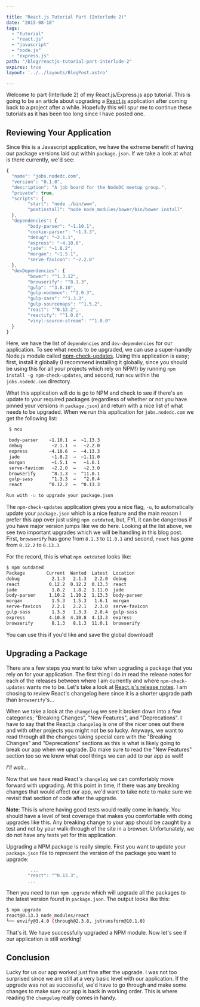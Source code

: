```yaml
---

title: "React.js Tutorial Part (Interlude 2)"
date: "2015-08-10"
tags:
  - "tutorial"
  - "react.js"
  - "javascript"
  - "node.js"
  - "express.js"
path: "/blog/reactjs-tutorial-part-interlude-2"
expires: true
layout: '../../layouts/BlogPost.astro'

---
```


Welcome to part (Interlude 2) of my React.js/Express.js app tutorial. This is going to be an article about upgrading a [React.js](http://facebook.github.io/react/) application after coming back to a project after a while. Hopefully this will spur me to continue these tutorials as it has been too long since I have posted one.

## Reviewing Your Application

Since this is a Javascript application, we have the extreme benefit of having our package versions laid out within `package.json`. If we take a look at what is there currently, we'd see:

```javascript
{
  "name": "jobs.nodedc.com",
  "version": "0.1.0",
  "description": "A job board for the NodeDC meetup group.",
  "private": true,
  "scripts": {
        "start": "node ./bin/www",
        "postinstall": "node node_modules/bower/bin/bower install"
  },
  "dependencies": {
        "body-parser": "~1.10.1",
        "cookie-parser": "~1.3.3",
        "debug": "~2.1.1",
        "express": "~4.10.6",
        "jade": "~1.8.2",
        "morgan": "~1.5.1",
        "serve-favicon": "~2.2.0"
  },
  "devDependencies": {
        "bower": "^1.3.12",
        "browserify": "^8.1.3",
        "gulp": "^3.8.10",
        "gulp-nodemon": "^2.0.3",
        "gulp-sass": "^1.3.3",
        "gulp-sourcemaps": "^1.5.2",
        "react": "^0.12.2",
        "reactify": "^1.0.0",
        "vinyl-source-stream": "^1.0.0"
  }
}
```

Here, we have the list of `dependencies` and `dev-dependencies` for our application. To see what needs to be upgraded, we can use a super-handly Node.js module called [npm-check-updates](https://www.npmjs.com/package/npm-check-updates). Using this application is easy; first, install it globally (I recommend installing it globally, since you should be using this for all your projects which rely on NPM!) by running `npm install -g npm-check-updates`, and second, run `ncu` within the `jobs.nodedc.com` directory.

What this application will do is go to NPM and check to see if there's an update to your required packages (regardless of whether or not you have pinned your versions in `package.json`) and return with a nice list of what needs to be upgraded. When we run this application for `jobs.nodedc.com` we get the following list:

```bash
 $ ncu

 body-parser    ~1.10.1  →  ~1.13.3
 debug           ~2.1.1  →   ~2.2.0
 express        ~4.10.6  →  ~4.13.3
 jade            ~1.8.2  →  ~1.11.0
 morgan          ~1.5.1  →   ~1.6.1
 serve-favicon   ~2.2.0  →   ~2.3.0
 browserify      ^8.1.3  →  ^11.0.1
 gulp-sass       ^1.3.3  →   ^2.0.4
 react          ^0.12.2  →  ^0.13.3

Run with -u to upgrade your package.json
```

The `npm-check-updates` application gives you a nice flag, `-u`, to automatically update your `package.json` which is a nice feature and the main reason I prefer this app over just using `npm outdated`, but, FYI, it can be dangerous if you have major version jumps like we do here. Looking at the list above, we see two important upgrades which we will be handling in this blog post. First, `browserify` has gone from `8.1.3` to `11.0.1` and second, `react` has gone from `0.12.2` to `0.13.3`.

For the record, this is what `npm outdated` looks like:

```bash
$ npm outdated
Package        Current  Wanted  Latest  Location
debug            2.1.3   2.1.3   2.2.0  debug
react           0.12.2  0.12.2  0.13.3  react
jade             1.8.2   1.8.2  1.11.0  jade
body-parser     1.10.2  1.10.2  1.13.3  body-parser
morgan           1.5.3   1.5.3   1.6.1  morgan
serve-favicon    2.2.1   2.2.1   2.3.0  serve-favicon
gulp-sass        1.3.3   1.3.3   2.0.4  gulp-sass
express         4.10.8  4.10.8  4.13.3  express
browserify       8.1.3   8.1.3  11.0.1  browserify
```

You can use this if you'd like and save the global download!

## Upgrading a Package

There are a few steps you want to take when upgrading a package that you rely on for your application. The first thing I do in read the release notes for each of the releases between where I am currently and where `npm-check-updates` wants me to be. Let's take a look at [React.js's release notes](https://github.com/facebook/react/blob/master/CHANGELOG.md). I am chosing to review React's changelog here since it is a shorter upgrade path than `browserify`'s...

When we take a look at the `changelog` we see it broken down into a few categories; "Breaking Changes", "New Features", and "Deprecations". I have to say that the React.js `changelog` is one of the nicer ones out there and with other projects you might not be so lucky. Anyways, we want to read through all the changes taking special care with the "Breaking Changes" and "Deprecations" sections as this is what is likely going to break our app when we upgrade. Do make sure to read the "New Features" section too so we know what cool things we can add to our app as well!

_I'll wait..._

Now that we have read React's `changelog` we can comfortably move forward with upgrading. At this point in time, if there was any breaking changes that would affect our app, we'd want to take note to make sure we revisit that section of code after the upgrade. 

__Note__: This is where having good tests would really come in handy. You should have a level of test coverage that makes you comfortable with doing upgrades like this. Any breaking change to your app should be caught by a test and not by your walk-through of the site in a browser. Unfortunately, we do not have any tests yet for this application.

Upgrading a NPM package is really simple. First you want to update your `package.json` file to represent the version of the package you want to upgrade:

```javascript
		 ...
        "react": "^0.13.3",
        ...
```

Then you need to run `npm upgrade` which will upgrade all the packages to the latest version found in `package.json`. The output looks like this:

```bash
$ npm upgrade
react@0.13.3 node_modules/react
└── envify@3.4.0 (through@2.3.8, jstransform@10.1.0)
```

That's it. We have successfully upgraded a NPM module. Now let's see if our application is still working!

## Conclusion

Lucky for us our app worked just fine after the upgrade. I was not too surprised since we are still at a very basic level with our application. If the upgrade was not as successful, we'd have to go through and make some changes to make sure our app is back in working order. This is where reading the `changelog` really comes in handy.
